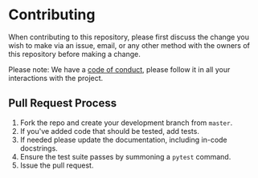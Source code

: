 # Contributing

When contributing to this repository, please first discuss the change you wish to make via an issue,
email, or any other method with the owners of this repository before making a change. 

Please note: We have a [code of conduct](CODE_OF_CONDUCT.md), please follow it in all your interactions with the project.

## Pull Request Process
   
1. Fork the repo and create your development branch from `master`.
2. If you've added code that should be tested, add tests.
3. If needed please update the documentation, including in-code docstrings.
4. Ensure the test suite passes by summoning a `pytest` command.
6. Issue the pull request.
